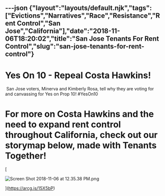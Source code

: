 ---json
{"layout":"layouts/default.njk","tags":["Evictions","Narratives","Race","Resistance","Rent Control","San Jose","California"],"date":"2018-11-06T18:20:02","title":"San Jose Tenants For Rent Control","slug":"san-jose-tenants-for-rent-control"}
---

Yes On 10 - Repeal Costa Hawkins!
=================================

 San Jose voters, Minerva and Kimberly Rosa, tell why they are voting for and canvassing for Yes on Prop 10! #YesOn10

For more on Costa Hawkins and the need to expand rent control throughout California, check out our storymap below, made with Tenants Together!
==============================================================================================================================================

[

![Screen Shot 2018-11-06 at 12.35.38 PM.png](https://images.squarespace-cdn.com/content/v1/52b7d7a6e4b0b3e376ac8ea2/1541527979050-U417Z4N5S9L7IK2989OK/ke17ZwdGBToddI8pDm48kAtWNb9m780VQaGkZy21jiUUqsxRUqqbr1mOJYKfIPR7LoDQ9mXPOjoJoqy81S2I8N_N4V1vUb5AoIIIbLZhVYxCRW4BPu10St3TBAUQYVKcalHHT7yoiQXT-prgTgTdf1CS_SnWZ2yo_KjH66xyEVAF3DrAe6B5lefHY5lbMpWy/Screen+Shot+2018-11-06+at+12.35.38+PM.png)

](https://arcg.is/15X5bP)